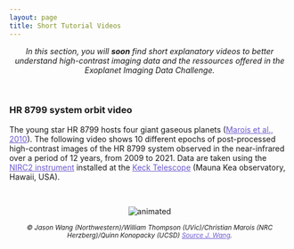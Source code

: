 ```yaml
---
layout: page
title: Short Tutorial Videos
---
```

<link rel="stylesheet" href="https://www.w3schools.com/w3css/4/w3.css">

<i><center>In this section, you will <strong>soon</strong> find short explanatory videos to better understand high-contrast imaging data and the ressources offered in the Exoplanet Imaging Data Challenge.</center></i>

<br>

### HR 8799 system orbit video ###

The young star HR 8799 hosts four giant gaseous planets (<a href="https://www.nature.com/articles/nature09684.pdf" style="text-decoration:underline;color:slateblue">Marois et al., 2010</a>). The following video shows 10 different epochs of post-processed high-contrast images of the HR 8799 system observed in the near-infrared over a period of 12 years, from 2009 to 2021. Data are taken using the <a href="https://www2.keck.hawaii.edu/inst/nirc2/" style="text-decoration:underline;color:slateblue">NIRC2 instrument</a> installed at the <a href="https://keckobservatory.org/" style="text-decoration:underline;color:slateblue">Keck Telescope</a> (Mauna Kea observatory, Hawaii, USA). 

<br>

<p align="center" width="100" height="100">
  <img src="https://raw.githubusercontent.com/exoplanet-imaging-challenge/exoplanet-imaging-challenge.github.io/master/img/orbit_hr_8799.gif" alt="animated" />
</p>
<center><small><i>&copy; Jason Wang (Northwestern)/William Thompson (UVic)/Christian Marois (NRC Herzberg)/Quinn Konopacky (UCSD) <a href="https://jasonwang.space/orbits.html" style="text-decoration:underline;color:slateblue" target="_blank">Source J. Wang</a>.</i></small></center>
